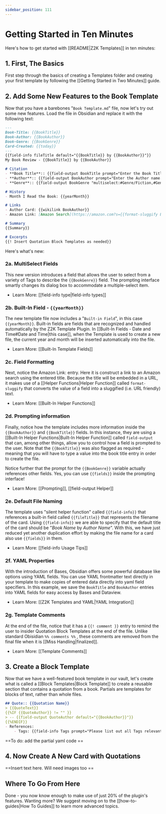 ```yaml
---
sidebar_position: 111
---
```

# Getting Started in Ten Minutes
Here's how to get started with [[README|Z2K Templates]] in ten minutes:

## 1. First, The Basics
First step through the basics of creating a Templates folder and creating your first template by following the [[Getting Started in Two Minutes]] guide. 

## 2. Add Some New Features to the Book Template
Now that you have a barebones "`Book Template.md`" file, now let's try out some new features. Load the file in Obsidian and replace it with the following text:

```markdown
---
Book-Title: {{BookTitle}}
Book-Author: {{BookAuthor}}
Book-Genre: {{BookGenre}}
Card-Created: {{today}}
---
{{field-info fileTitle default="{{BookTitle}} by {{BookAuthor}}"}}
My Book Review - {{BookTitle}} by {{BookAuthor}}

# Citation
- **Book Title**:: {{field-output BookTitle prompt="Enter the Book Title (without subtitle)" directives="required"}}
- **Author**:: {{field-output BookAuthor prompt="Enter the Author name. If multiple authors, separate with semicolons"}}
- **Genre**:: {{field-output BookGenre "multiselect:#Genre/Fiction,#Genre/Biography,#Genre/Non-Fiction,#Genre/Reference" prompt="What Genre is {{BookTitle}}?"}}

# History
- Month I Read the Book: {{yearMonth}}

# Links
- Author Card: {{wikilink BookAuthor}}
- Amazon Link: [Amazon Search](https://amazon.com?s={{format-sluggify BookTitle}})

# Summary
{{Summary}}

# Excerpts
{{! Insert Quotation Block Templates as needed}}

```

Here's what's new:

### 2a. MultiSelect Fields
This new version introduces a field that allows the user to select from a variety of Tags to describe the `{{BookGenre}}` field. The prompting interface smartly changes its dialog box to accommodate a multiple-select item.
- Learn More: [[field-info type|field-info types]]

### 2b. Built-In Field - `{{yearMonth}}`
The new template file now includes a "`Built-in Field`", in this case `{{yearMonth}}`. Built-in fields are fields that are recognized and handled automatically by the Z2K Template Plugin. In [[Built-In Fields - Date and Time#Date and Time|this case]], when the Template is used to create a new file, the current year and month will be inserted automatically into the file. 
- Learn More: [[Built-In Template Fields]]

### 2c. Field Formatting
Next, notice the Amazon Link: entry. Here it is construct a link to an Amazon search using the entered title. Because the title will be embedded in a URL, it makes use of a [[Helper Functions|Helper Function]] called `format-sluggify` that converts the value of a field into a sluggified (i.e. URL friendly) text. 
- Learn More: [[Built-In Helper Functions]]

### 2d. Prompting information
Finally, notice how the template includes more information inside the `{{BookAuthor}}` and `{{BookTitle}}` fields. In this instance, they are using a [[Built-In Helper Functions|Built-In Helper Function]] called `field-output` that can, among other things, allow you to control how a field is prompted to the user. Note that the `{{BookTitle}}` was also flagged as required - meaning that you will have to type a value into the book title entry in order to create the file. 

Notice further that the prompt for the `{{BookGenre}}` variable actually references other fields. Yes, you can use `{{fields}}` inside the prompting interface!
- Learn More: [[Prompting]], [[field-output Helper]]

### 2e. Default File Naming
The template uses "silent helper function" called `{{field-info}}` that references a built-in field called `{{fileTitle}}` that represents the filename of the card. Using `{{field-info}}` we are able to specify that the default title of the card should be "*Book Name* by *Author Name*". With this, we have just reduced yet another duplication effort by making the file name for a card also use `{{fields}}` in them. 
- Learn More: [[field-info Usage Tips]]

### 2f. YAML Properties
With the introduction of Bases, Obsidian offers some powerful database like options using YAML fields. You can use YAML frontmatter text directly in your template to make copies of entered data directly into yaml field specifiers. In this example, we save the `BookTitle` and `BookAuthor` entries into YAML fields for easy access by Bases and Dataview.
- Learn More: [[Z2K Templates and YAML|YAML Integration]]

### 2g. Template Comments
At the end of the file, notice that it has a `{{! comment }}` entry to remind the user to insider Quotation Block Templates at the end of the file. Unlike standard Obisidian `%% comments %%`
, these comments are removed from the final file when it is [[Miss Handling|finalized]].
- Learn More: [[Template Comments]]



## 3. Create a Block Template
Now that we have a well-featured book template in our vault, let's create what is called a [[Block Templates|Block Template]] to create a reusable section that contains a quotation from a book. Partials are templates for blocks of text, rather than whole files.

```markdown
## Quote:: {{Quotation Name}}
> {{QuoteText}}
{{%IF {{QuoteAuthor}} != "" }}
> -- {{field-output QuoteAuthor default="{{BookAuthor}}"}}
{{%ENDIF}}
- References: 
    - Tags: {{field-info Tags prompt="Please list out all Tags relevant to this quotation"}}

```

==To do: add the partial yaml code ==


## 4. Now Create A New Card with Quotations

==Insert text here. Will need images too ==



## Where To Go From Here
Done - you now know enough to make use of just 20% of the plugin's features. Wanting more? We suggest moving on to the [[how-to-guides|How To Guides]] to learn more advanced topics. 

